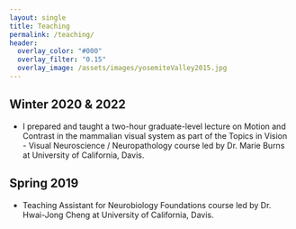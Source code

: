 ```yaml
---
layout: single
title: Teaching
permalink: /teaching/
header:
  overlay_color: "#000"
  overlay_filter: "0.15"
  overlay_image: /assets/images/yosemiteValley2015.jpg
---
```


## Winter 2020 & 2022
- I prepared and taught a two-hour graduate-level lecture on Motion and Contrast in the mammalian visual system as part of the Topics in Vision - Visual Neuroscience / Neuropathology course led by Dr. Marie Burns at University of California, Davis.

## Spring 2019
- Teaching Assistant for Neurobiology Foundations course led by Dr. Hwai-Jong Cheng at University of California, Davis.
